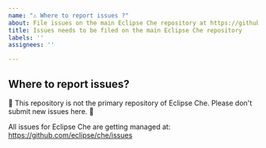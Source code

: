 ```yaml
---
name: "⚠️ Where to report issues ?"
about: File issues on the main Eclipse Che repository at https://github.com/eclipse/che/issues
title: Issues needs to be filed on the main Eclipse Che repository
labels: ''
assignees: ''

---
```


## Where to report issues?

🚨 This repository is not the primary repository of Eclipse Che. Please don't submit new issues here. 🚨

All issues for Eclipse Che are getting managed at: https://github.com/eclipse/che/issues
